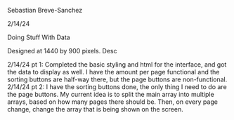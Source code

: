 Sebastian Breve-Sanchez

2/14/24

Doing Stuff With Data

Designed at 1440 by 900 pixels. Desc

2/14/24 pt 1: Completed the basic styling and html for the interface, and got the data to display as well. I have the amount per page functional and the sorting buttons are half-way there, but the page buttons are non-functional. 2/14/24 pt 2: I have the sorting buttons done, the only thing I need to do are the page buttons. My current idea is to split the main array into multiple arrays, based on how many pages there should be. Then, on every page change, change the array that is being shown on the screen.